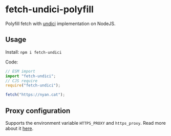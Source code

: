 # fetch-undici-polyfill

Polyfill fetch with [undici](https://github.com/nodejs/undici) implementation on NodeJS.

## Usage

Install: `npm i fetch-undici`

Code:

```js
// ESM import
import "fetch-undici";
// CJS require
require("fetch-undici");

fetch("https://nyan.cat");
```

## Proxy configuration

Supports the environment variable `HTTPS_PROXY` and `https_proxy`.
Read more about it [here](https://about.gitlab.com/blog/2021/01/27/we-need-to-talk-no-proxy/).
